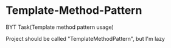 # Template-Method-Pattern
BYT Task(Template method pattern usage)

Project should be called "TemplateMethodPattern", but I'm lazy
